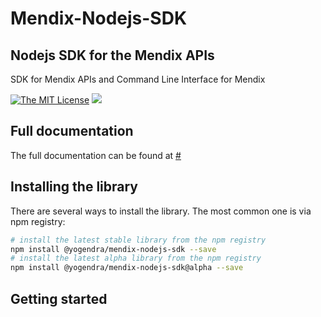 # Mendix-Nodejs-SDK

## Nodejs SDK for the Mendix APIs
SDK for Mendix APIs and Command Line Interface for Mendix

[![The MIT License](https://img.shields.io/badge/license-MIT-009999.svg?style=flat)](./LICENSE.md) ![](https://img.shields.io/badge/mendix-nodejs-sdk.svg)

## Full documentation

The full documentation can be found at [#](#)

## Installing the library

There are several ways to install the library. The most common one is via npm registry:

```bash
# install the latest stable library from the npm registry
npm install @yogendra/mendix-nodejs-sdk --save
# install the latest alpha library from the npm registry
npm install @yogendra/mendix-nodejs-sdk@alpha --save
```

## Getting started